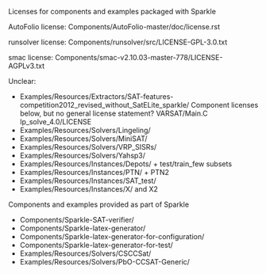 Licenses for components and examples packaged with Sparkle

AutoFolio license:
	Components/AutoFolio-master/doc/license.rst

runsolver license:
	Components/runsolver/src/LICENSE-GPL-3.0.txt

smac license:
	Components/smac-v2.10.03-master-778/LICENSE-AGPLv3.txt



Unclear:
*	Examples/Resources/Extractors/SAT-features-competition2012_revised_without_SatELite_sparkle/
	Component licenses below, but no general license statement?
	VARSAT/Main.C
	lp_solve_4.0/LICENSE
* Examples/Resources/Solvers/Lingeling/
* Examples/Resources/Solvers/MiniSAT/
* Examples/Resources/Solvers/VRP_SISRs/
* Examples/Resources/Solvers/Yahsp3/
* Examples/Resources/Instances/Depots/ + test/train_few subsets
* Examples/Resources/Instances/PTN/ + PTN2
* Examples/Resources/Instances/SAT_test/
* Examples/Resources/Instances/X/ and X2



Components and examples provided as part of Sparkle
* Components/Sparkle-SAT-verifier/
* Components/Sparkle-latex-generator/
* Components/Sparkle-latex-generator-for-configuration/
* Components/Sparkle-latex-generator-for-test/
* Examples/Resources/Solvers/CSCCSat/
* Examples/Resources/Solvers/PbO-CCSAT-Generic/

